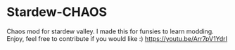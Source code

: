 # Stardew-CHAOS
Chaos mod for stardew valley. I made this for funsies to learn modding. Enjoy, feel free to contribute if you would like :) https://youtu.be/Arr7pV1YdrI
